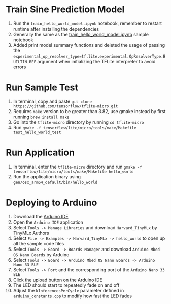 # Train Sine Prediction Model
1. Run the `train_hello_world_model.ipynb` notebook, remember to restart runtime after installing the dependencies
2. Generally the same as the [train_hello_world_model.ipynb](https://github.com/tensorflow/tflite-micro/blob/main/tensorflow/lite/micro/examples/hello_world/train/train_hello_world_model.ipynb) sample notebook
3. Added print model summary functions and deleted the usage of passing the `experimental_op_resolver_type=tf.lite.experimental.OpResolverType.BUILTIN_REF` argument when initializing the TFLite interpreter to avoid errors

# Run Sample Test
1. In terminal, copy and paste ```git clone https://github.com/tensorflow/tflite-micro.git```
2. Requires `make` version to be greater than 3.82, use gmake instead by first running ```brew install make```
3. Go into the `tflite-micro` directory by running ```cd tflite-micro```
4. Run ```gmake -f tensorflow/lite/micro/tools/make/Makefile test_hello_world_test```

# Run Application
1. In terminal, enter the `tflite-micro` directory and run ```gmake -f tensorflow/lite/micro/tools/make/Makefile hello_world```
2. Run the application binary using ```gen/osx_arm64_default/bin/hello_world```

# Deploying to Arduino
1. Download the [Arduino IDE](https://www.arduino.cc/en/software)
2. Open the `Arduino IDE` application
3. Select `Tools -> Manage Libraries` and download `Harvard_TinyMLx` by TinyMLx Authors
4. Select `File -> Examples -> Harvard_TinyMLx -> hello_world` to open up all the sample code files
5. Select `Tools -> Board -> Boards Manager` and download `Arduino Mbed OS Nano Boards` by Arduino
6. Select `Tools -> Board -> Arduino Mbed OS Nano Boards -> Arduino Nano 33 BLE`
7. Select `Tools -> Port` and the corresponding port of the `Arduino Nano 33 BLE`
8. Click the upload button on the Arduino IDE
9. The LED should start to repeatedly fade on and off
10. Adjust the `kInferencesPerCycle` parameter defined in `arduino_constants.cpp` to modify how fast the LED fades
